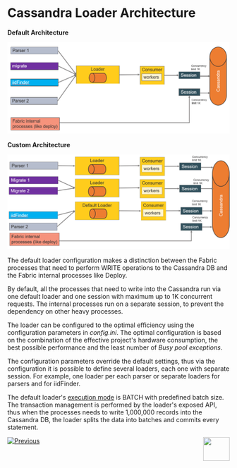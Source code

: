 # Cassandra Loader Architecture

**Default Architecture**

<img src="images/28_01_1.PNG" alt="default" style="zoom:67%;" />

**Custom Architecture**

<img src="images/28_01_2.PNG" alt="default" style="zoom:67%;" />

The default loader configuration makes a distinction between the Fabric processes that need to perform WRITE operations to the Cassandra DB and the Fabric internal processes like Deploy. 

By default, all the processes that need to write into the Cassandra run via one default loader and one session with maximum up to 1K concurrent requests. The internal processes run on a separate session, to prevent the dependency on other heavy processes.

The loader can be configured to the optimal efficiency using the configuration parameters in *config.ini*. The optimal configuration is based on the combination of the effective project's hardware consumption, the best possible performance and the least number of *Busy pool exceptions*. 

The configuration parameters override the default settings, thus via the configuration it is possible to define several loaders, each one with separate session. For example, one loader per each parser or separate loaders for parsers and for iidFinder. 

The default loader's [execution mode]() is BATCH with predefined batch size. The transaction management is performed by the loader's exposed API, thus when the processes needs to write 1,000,000 records into the Cassandra DB, the loader splits the data into batches and commits every statement. 



[![Previous](/articles/images/Previous.png)](01_cassandra_loader_overview.md)[<img align="right" width="60" height="54" src="/articles/images/Next.png">](03_loader_configuration.md) 

